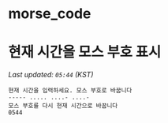 # morse_code
# 현재 시간을 모스 부호 표시
<!-- MORSE_TIME_START -->
_Last updated: `05:44` (KST)_

```
현재 시간을 입력하세요. 모스 부호로 바꿉니다
----- ..... ....- ....-
모스 부호를 다시 현재 시간으로 바꿉니다
0544
```
<!-- MORSE_TIME_END -->
